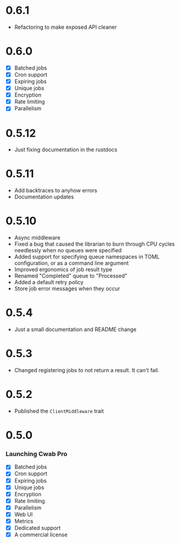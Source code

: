 # 0.6.1

- Refactoring to make exposed API cleaner

# 0.6.0

- [x] Batched jobs
- [x] Cron support
- [x] Expiring jobs
- [x] Unique jobs
- [x] Encryption
- [x] Rate limiting
- [x] Parallelism

# 0.5.12

- Just fixing documentation in the rustdocs

# 0.5.11

- Add backtraces to anyhow errors
- Documentation updates

# 0.5.10

- Async middleware
- Fixed a bug that caused the librarian to burn through CPU cycles needlessly when no queues were specified
- Added support for specifying queue namespaces in TOML configuration, or as a command line argument
- Improved ergonomics of job result type
- Renamed "Completed" queue to "Processed"
- Added a default retry policy
- Store job error messages when they occur

# 0.5.4

- Just a small documentation and README change

# 0.5.3

- Changed registering jobs to not return a result. It can't fail.

# 0.5.2

- Published the `ClientMiddleware` trait

# 0.5.0

### Launching Cwab Pro

- [x] Batched jobs
- [x] Cron support
- [x] Expiring jobs
- [x] Unique jobs
- [x] Encryption
- [x] Rate limiting
- [x] Parallelism
- [x] Web UI
- [x] Metrics
- [x] Dedicated support
- [x] A commercial license
